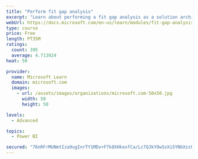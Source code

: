 ```yaml
---
title: "Perform fit gap analysis"
excerpt: "Learn about performing a fit gap analysis as a solution architect for Dynamics 365 and Microsoft Power Platform."
webUrl: https://docs.microsoft.com/en-us/learn/modules/fit-gap-analysis/
type: course
price: Free
length: PT35M
ratings:
  count: 395
  average: 4.713924
heat: 50

provider:
  name: Microsoft Learn
  domain: microsoft.com
  images:
    - url: /assets/images/organizations/microsoft.com-50x50.jpg
      width: 50
      height: 50

levels:
  - Advanced

topics:
  - Power BI

secured: "76nRFrMUNmtIza9ugInrTY1MDv+F7k8XHkoxfCa/Lc7QJkYOwSsXi5YNbXzzULFkFyIyooPLh0D8BxZcIwPDAFECXz7bQHJOUkxXC64sA+sUnrK8z3eoZvQZrPjl6toJHlILLIar5fH5ngU2M31/DeT50X8bFl/lg+58l/cBmlJESGka6EENDS4AWqt1j3ezSL6YAtDF8ka8SPxd+Hd9PZdnxwOpynZFM4wVaNqWPxJmpDUlci26q/4vUBXTYaPJOlqxp5HK3Q460FECs78GVPwbiWFgMxlhJkwULF6wvHlCosmLDa8E2xtfzHcAtXiUY1NW3j2Z7C/3bYTnWvL4IbkW2k0k9AVsMzF/jqqKfovTE4VZrKK5nrPsCEpSWGCbzJkqywiV1/8quHkGuXgfZ3FhNikHXm3ovWc5SPe0CzA=;Hr2cZwEphaULGhCPaCQFzQ=="
---
```


